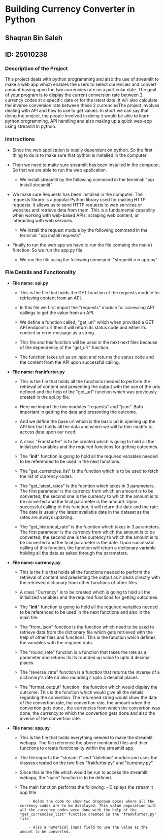 # Building Currency Converter in Python
## Shaqran Bin Saleh
## ID: 25010238


### Description of the Project

This project deals with python programming and also the use of streamlit to make a web app which enables the users to select currencies and convert amount basing upon the two currencies rate on a particular date. The goal of your program is to display the current conversion rate between 2 currency codes at a specific date or for the latest date. It will also calculate the inverse conversion rate between these 2 currenciesThe project involves dealing with API and how to use to get values. In short we can say that doing the project, the people involved in doing it would be able to learn python programming, API handling and also making up a quick web-app using streamlit in python.

### Instructions

- Since the web application is totally dependent on python. So the first thing to do is to make sure that python is installed in the computer
- Then we need to make sure streamlit has been installed in the computer. So that we are able to run the web application.

  - We install streamlit by the following command in the terminal: "pip install streamlit"
- We make sure Requests has been installed in the computer. The requests library is a popular Python library used for making HTTP requests. It allows us to send HTTP requests to web services or websites and retrieve data from them. This is a fundamental capability when working with web-based APIs, scraping web content, or interacting with web services.

  - We install the request module by the following command in the terminal: "pip install requests"
- Finally to run the web app we have to run the file containg the main() function. So we run the app.py file.

  - We run the file using the following command: "streamlit run app.py"

### File Details and Functionality

- **File name: api.py**

    
    - This is the file that holds the GET function of the requests module for retrieving content from an API.

    - In this file we first import the "requests" module for accessing API callings to get the value from an API.
  
    - We define a function called, "get_url" which when provided a GET API endpoint url then it will return its status code and either its content or error message as a string.
 
    - This file and this function will be used in the next next files because of the dependency of the "get_url" function.
 
    - The function takes url as an input and returns the status code and the content from the API upon successful calling.

- **File name: frankfurter.py**
    
    - This is the file that holds all the functions needed to perform the retrieval of content and presenting the output with the use of the urls defined and the help of the "get_url" function which was previously created in the api.py file.
    
    - Here we import the two modules "requests" and "json". Both important in getting the data and presenting the outcome.
    
    - And we define the base url which is the basic url in opening up the API link that holds all the data and which we will further modify to access data upon our need.
 
    - A class "Frankfurter" is to be created which is going to hold all the initialized variables and the required functions for getting outcomes.
 
    - The "__init__" function is going to hold all the required variables needed to be referenced to be used in the next functions.
 
    - The "get_currencies_list" is the function which is to be used to fetch the list of currency codes.
 
    - The "get_latest_rates" is the fucntion which takes in 3 parameters. The first parameter is the currency from which an amount is to be converted, the second one is the currency to which the amount is to be converted and the final parameter is the amount. Upon successful calling of this function, it will return the date and the rate. The date is usually the latest avaliable date in the dataset as the rates are always updating.

 
    - The "get_historical_rate" is the fucntion which takes in 3 parameters. The first parameter is the currency from which the amount is to be converted, the second one is the currency to which the amount is to be converted and the final parameter is the date. Upon successful calling of this function, the function will return a dictionary variable holding all the data as asked through the parameters.
 

- **File name: currency.py**

  - This is the file that holds all the functions needed to perform the retrieval of content and presenting the output as it deals directly with the retrieved dictionary from other functions of other files.
 
  -  A class "Currency" is to be created which is going to hold all the initialized variables and the required functions for getting outcomes.
 
  -  The "__init__" function is going to hold all the required variables needed to be referenced to be used in the next functions and also in the main file.
 
  -  The "from_json" function is the function which need to be used to retrieve data from the dictionary file which gets retrieved with the help of other files and functions. This is the function which defines the variables with the required data.
 
  -  The "round_rate" function is a function that takes the rate as a parameter and returns its its rounded up value to upto 4 decimal places.
 
  -  The "reverse_rate" function is a function that returns the inverse of a dictionary's rate nd also rounding it upto 4 decimal places.
 
  -  The "format_output" function i the function which would display the outcome. This is the function which would give all the details regarding the convertion. The returened string would show the date of the convertion rate, the convertion rate, the amount when the convertion gets done , the currencies from which the convertion was done, the currency to which the convertion gets done and also the inverse of the convertion rate.


- **File name: app.py**

    
    - This is the file that holds everything needed to make the streamlit webapp. The file reference the above mentioned files and thier functions to create functionality within the streamlit app.
 
    - The file imports the "streamlit" and "datetime" module and uses the classes created on the two files "frakfurter.py" and "currency.py"
    
    - Since this is the file which would be run to access the streamlit webapp, the "main" function is to be defined.
 
    - The main function performs the following:
              - Displays the streamlit app title

              - Holds the code to show two dropdown boxes where all the currency codes are to be displayed. This value population with all the currency codes were done with the help of the "get_currencies_list" function created in the "frankfurter.py" file

              - Also a numerical input field to use the value as the amount to be converted.
    


